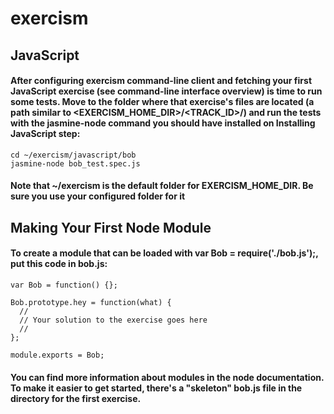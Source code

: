 # exercism

## JavaScript

#### After configuring exercism command-line client and fetching your first JavaScript exercise (see command-line interface overview) is time to run some tests. Move to the folder where that exercise's files are located (a path similar to <EXERCISM_HOME_DIR>/<TRACK_ID>/<EXERCISE>) and run the tests with the jasmine-node command you should have installed on Installing JavaScript step:

```
cd ~/exercism/javascript/bob
jasmine-node bob_test.spec.js
```
#### Note that ~/exercism is the default folder for EXERCISM_HOME_DIR. Be sure you use your configured folder for it

## Making Your First Node Module

#### To create a module that can be loaded with var Bob = require('./bob.js');, put this code in bob.js:

```
var Bob = function() {};

Bob.prototype.hey = function(what) {
  //
  // Your solution to the exercise goes here
  //
};

module.exports = Bob;

```

#### You can find more information about modules in the node documentation. To make it easier to get started, there's a "skeleton" bob.js file in the directory for the first exercise.

